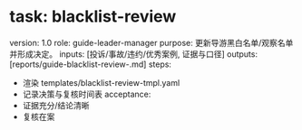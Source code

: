 # task: blacklist-review

version: 1.0
role: guide-leader-manager
purpose: 更新导游黑白名单/观察名单并形成决定。
inputs: [投诉/事故/违约/优秀案例, 证据与口径]
outputs: [reports/guide-blacklist-review-<period>.md]
steps:

- 渲染 templates/blacklist-review-tmpl.yaml
- 记录决策与复核时间表
  acceptance:
- 证据充分/结论清晰
- 复核在案
